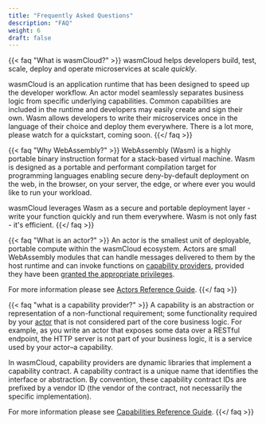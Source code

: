 ```yaml
---
title: "Frequently Asked Questions"
description: "FAQ"
weight: 6
draft: false
---
```

 
{{< faq "What is wasmCloud?" >}}
wasmCloud helps developers build, test, scale, deploy and operate microservices at scale *quickly*.
 
wasmCloud is an application runtime that has been designed to speed up the developer workflow.  An actor model seamlessly separates business logic from specific underlying capabilities.  Common capabilities are included in the runtime and developers may easily create and sign their own.  Wasm allows developers to write their microservices once in the language of their choice and deploy them everywhere.  There is a lot more, please watch for a quickstart, coming soon.
{{</ faq >}}
 
 
{{< faq "Why WebAssembly?" >}}
WebAssembly (Wasm) is a highly portable binary instruction format for a stack-based virtual machine.  Wasm is designed as a portable and performant compilation target for programming languages enabling secure deny-by-default deployment on the web, in the browser, on your server, the edge, or where ever you would like to run your workload.
 
wasmCloud leverages Wasm as a secure and portable deployment layer - write your function quickly and run them everywhere.  Wasm is not only fast - it's efficient.
{{</ faq >}}
 
{{< faq "What is an actor?" >}}
An actor is the smallest unit of deployable, portable compute within the wasmCloud ecosystem. Actors are small WebAssembly modules that can handle messages delivered to them by the host runtime and can invoke functions on [capability providers](reference/host-runtime/capabilities), provided they have been [granted the appropriate privileges](reference/host-runtime/security/).
 
For more information please see [Actors Reference Guide](reference/host-runtime/actors/).
{{</ faq >}}
 
{{< faq "what is a capability provider?" >}}
A capability is an abstraction or representation of a non-functional requirement; some functionality required by your [actor](reference/host-runtime/actors/) that is not considered part of the core business logic. For example, as you write an actor that exposes some data over a RESTful endpoint, the HTTP server is not part of your business logic, it is a service used by your actor–a capability.
 
In wasmCloud, capability providers are dynamic libraries that implement a capability contract. A capability contract is a unique name that identifies the interface or abstraction. By convention, these capability contract IDs are prefixed by a vendor ID (the vendor of the contract, not necessarily the specific implementation).
 
For more information please see [Capabilities Reference Guide](http://localhost:1313/reference/host-runtime/capabilities/).
{{</ faq >}}
